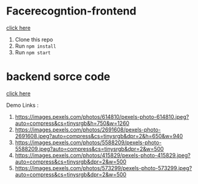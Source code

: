 # Facerecogntion-frontend
 [click here](https://smart-facedetect1.herokuapp.com/)
 
1. Clone this repo
2. Run `npm install`
3. Run `npm start`

# backend sorce code
 [click here](https://github.com/Rajiv5055/Facerecognition-backend)
 
 Demo Links :
 1) https://images.pexels.com/photos/614810/pexels-photo-614810.jpeg?auto=compress&cs=tinysrgb&h=750&w=1260
 2) https://images.pexels.com/photos/2691608/pexels-photo-2691608.jpeg?auto=compress&cs=tinysrgb&dpr=2&h=650&w=940
 3) https://images.pexels.com/photos/5588209/pexels-photo-5588209.jpeg?auto=compress&cs=tinysrgb&dpr=2&w=500
 4) https://images.pexels.com/photos/415829/pexels-photo-415829.jpeg?auto=compress&cs=tinysrgb&dpr=2&w=500
 5) https://images.pexels.com/photos/573299/pexels-photo-573299.jpeg?auto=compress&cs=tinysrgb&dpr=2&w=500
